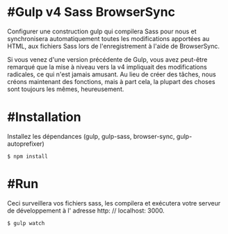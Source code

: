 #Gulp v4 Sass BrowserSync
=========================

Configurer une construction gulp qui compilera Sass pour nous et synchronisera automatiquement toutes les modifications apportées au HTML, aux fichiers Sass lors de l'enregistrement à l'aide de BrowserSync.

Si vous venez d'une version précédente de Gulp, vous avez peut-être remarqué que la mise à niveau vers la v4 impliquait des modifications radicales, ce qui n'est jamais amusant. Au lieu de créer des tâches, nous créons maintenant des fonctions, mais à part cela, la plupart des choses sont toujours les mêmes, heureusement.

#Installation
=============

Installez les dépendances (gulp, gulp-sass, browser-sync, gulp-autoprefixer)

```
$ npm install
```

#Run
=============

Ceci surveillera vos fichiers sass, les compilera et exécutera votre serveur de développement à l' adresse http: // localhost: 3000.

```
$ gulp watch
```